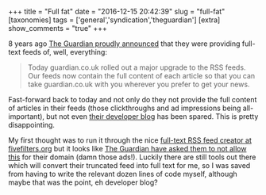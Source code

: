 +++
title = "Full fat"
date = "2016-12-15 20:42:39"
slug = "full-fat"
[taxonomies]
tags = ['general','syndication','theguardian']
[extra]
show_comments = "true"
+++

8 years ago [The Guardian proudly announced](https://www.theguardian.com/help/insideguardian/2008/oct/22/full-fat-rss-feed-upgrade) that they were providing full-text feeds of, well, everything:

> Today guardian.co.uk rolled out a major upgrade to the RSS feeds. Our feeds now contain the full content of each article so that you can take guardian.co.uk with you wherever you prefer to get your news.

Fast-forward back to today and not only do they not provide the full content of articles in their feeds (those clickthroughs and ad impressions being all-important), but not even [their developer blog](https://www.theguardian.com/info/developer-blog) has been spared. This is pretty disappointing.

My first thought was to run it through the nice [full-text RSS feed creator at fivefilters.org](http://fivefilters.org/content-only/) but it looks like [The Guardian have asked them to not allow this](http://ftr.fivefilters.org/makefulltextfeed.php?url=https%3A%2F%2Fwww.theguardian.com%2Finfo%2Fdeveloper-blog%2Frss&max=3) for their domain (damn those ads!). Luckily there are still tools out there which will convert their truncated feed into full text for me, so I was saved from having to write the relevant dozen lines of code myself, although maybe that was the point, eh developer blog?
